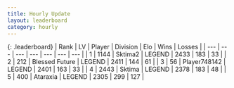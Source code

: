 ```yaml
---
title: Hourly Update
layout: leaderboard
category: hourly
---
```


{: .leaderboard}
| Rank | LV | Player | Division | Elo | Wins | Losses |
| --- | --- | --- | --- | --- | --- | --- |
| <span data-change="0">1</span> | 1144 | <span title="ID: 402846">Sktima2</span> | LEGEND | <span data-change="0">2433</span> | <span data-change="0">183</span> | <span data-change="0">33</span> |
| <span data-change="1">2</span> | 212 | <span title="ID: 725085">Blessed Future</span> | LEGEND | <span data-change="0">2411</span> | <span data-change="0">144</span> | <span data-change="0">61</span> |
| <span data-change="-1">3</span> | 56 | <span title="ID: 748142">Player748142</span> | LEGEND | <span data-change="-12">2401</span> | <span data-change="2">163</span> | <span data-change="1">33</span> |
| <span data-change="0">4</span> | 2443 | <span title="ID: 353063">Sktima</span> | LEGEND | <span data-change="0">2378</span> | <span data-change="0">183</span> | <span data-change="0">48</span> |
| <span data-change="0">5</span> | 400 | <span title="ID: 745153">Ataraxia</span> | LEGEND | <span data-change="0">2305</span> | <span data-change="0">299</span> | <span data-change="0">127</span> |
